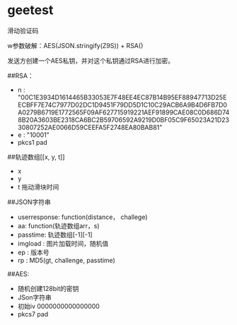 # geetest
滑动验证码


w参数破解：AES(JSON.stringify(Z9S)) + RSA()
    

发送方创建一个AES私钥，并对这个私钥通过RSA进行加密。

##RSA：
- n : "00C1E3934D1614465B33053E7F48EE4EC87B14B95EF88947713D25EECBFF7E74C7977D02DC1D9451F79DD5D1C10C29ACB6A9B4D6FB7D0A0279B6719E1772565F09AF627715919221AEF91899CAE08C0D686D748B20A3603BE2318CA6BC2B59706592A9219D0BF05C9F65023A21D2330807252AE0066D59CEEFA5F2748EA80BAB81"
- e : "10001"
- pkcs1 pad



##轨迹数组[[x, y, t]]
- x 
- y
- t 拖动滑块时间

##JSON字符串
- userresponse: function(distance， challege)
- aa: function(轨迹数组arr，s) 
- passtime: 轨迹数组[-1][-1]
- imgload : 图片加载时间，随机值
- ep : 版本号
- rp : MD5(gt, challenge, passtime)


##AES:
- 随机创建128bit的密钥
- JSon字符串
- 初始iv 0000000000000000
- pkcs7 pad
